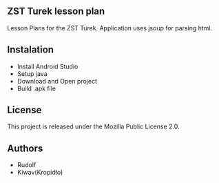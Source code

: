  
## ZST Turek lesson plan
Lesson Plans for the ZST Turek.
Application uses jsoup for parsing html.

## Instalation
* Install Android Studio
* Setup java
* Download and Open project 
* Build .apk file

## License

This project is released under the Mozilla Public License 2.0.

## Authors
* Rudolf
* Kiwav(Kropidło)
